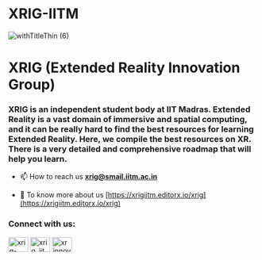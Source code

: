 # XRIG-IITM 
![withTitleThin (6)](https://github.com/xrigiitm/XR-Roadmap/assets/139524049/b6123790-e151-4d77-8665-fe2b5f36c58c)
<h1 align="left">XRIG (Extended Reality Innovation Group)</h1>
<h3 align="left">XRIG is an independent student body at IIT Madras. Extended Reality is a vast domain of immersive and spatial computing, and it can be really hard to find the best resources for learning Extended Reality. Here, we compile the best resources on XR. There is a very detailed and comprehensive roadmap that will help you learn.</h3>

- 📫 How to reach us **xrig@smail.iitm.ac.in**

- 📄 To know more about us [https://xrigiitm.editorx.io/xrig](https://xrigiitm.editorx.io/xrig)

<h3 align="left">Connect with us:</h3>
<p align="left">
<a href="https://linkedin.com/in/XRIG-IITM" target="blank"><img align="center" src="https://raw.githubusercontent.com/rahuldkjain/github-profile-readme-generator/master/src/images/icons/Social/linked-in-alt.svg" alt="xrig-iitm" height="30" width="40" /></a>
<a href="https://instagram.com/xrig_iitm" target="blank"><img align="center" src="https://raw.githubusercontent.com/rahuldkjain/github-profile-readme-generator/master/src/images/icons/Social/instagram.svg" alt="xrig_iitm" height="30" width="40" /></a>
<a href="https://www.youtube.com/c/XR Innovation Group IITM" target="blank"><img align="center" src="https://raw.githubusercontent.com/rahuldkjain/github-profile-readme-generator/master/src/images/icons/Social/youtube.svg" alt="xr innovation group iitm" height="30" width="40" /></a>
</p>


